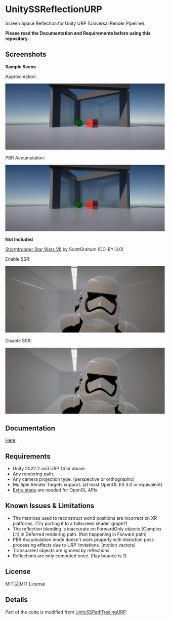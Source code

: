 UnitySSReflectionURP
=============
 
 Screen Space Reflection for Unity URP (Universal Render Pipeline).
 
 **Please read the Documentation and Requirements before using this repository.**
 
Screenshots
------------
**Sample Scene**
 
Approximation:
 
 ![SSRApproximation](https://github.com/jiaozi158/UnitySSReflectionURP/blob/main/Documentation/Images/SampleScene/ApproximationMode.jpg)
 
PBR Accumulation:
 
 ![PBRAccumulation](https://github.com/jiaozi158/UnitySSReflectionURP/blob/main/Documentation/Images/SampleScene/PBRAccumulationMode.jpg)
 
**Not Included**
 
[Stormtrooper Star Wars VII](https://www.blendswap.com/blend/13953) by ScottGraham (CC-BY-3.0)
 
Enable SSR:
 
 ![StormTrooperSSROn](https://github.com/jiaozi158/UnitySSReflectionURP/blob/main/Documentation/Images/Others/StormTrooperSSR.jpg)
 
Disable SSR:
 
 ![StormTrooperSSROff](https://github.com/jiaozi158/UnitySSReflectionURP/blob/main/Documentation/Images/Others/StormTrooper.jpg)
 
Documentation
------------
[Here](https://github.com/jiaozi158/UnitySSReflectionURP/blob/main/Documentation/Documentation.md).

Requirements
------------
- Unity 2022.2 and URP 14 or above.
- Any rendering path.
- Any camera projection type. (perspective or orthographic)
- Multiple Render Targets support. (at least OpenGL ES 3.0 or equivalent)
- [Extra steps](https://github.com/jiaozi158/UnitySSPathTracingURP/blob/main/Documentation/ForwardPathSupport.md#opengl-platforms-extra-setup) are needed for OpenGL APIs.
 
Known Issues & Limitations
------------
- The matrices used to reconstruct world positions are incorrect on XR platforms. (Try porting it to a fullscreen shader graph?)
- The reflection blending is inaccurate on ForwardOnly objects (Complex Lit) in Deferred rendering path. (Not happening in Forward path)
- PBR Accumulation mode doesn't work properly with distortion post-processing effects due to URP limitations. (motion vectors)
- Transparent objects are ignored by reflections.
- Reflections are only computed once. (Ray bounce is 1)
 
License
------------
MIT ![MIT License](http://img.shields.io/badge/license-MIT-blue.svg?style=flat)
 
Details
------------
Part of the code is modified from [UnitySSPathTracingURP](https://github.com/jiaozi158/UnitySSPathTracingURP).
 
